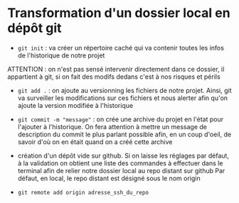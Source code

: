 # Transformation d'un dossier local en dépôt git

- `git init` : va créer un répertoire caché qui va contenir toutes les infos de l'historique de notre projet

ATTENTION : on n'est pas sensé intervenir directement dans ce dossier, il appartient à git, si on fait des modifs dedans c'est à nos risques et périls

- `git add .` : on ajoute au versionning les fichiers de notre projet. Ainsi, git va surveiller les modifications sur ces fichiers et nous alerter afin qu'on ajoute la version modifiée à l'historique  

- `git commit -m "message"` : on crée une archive du projet en l'état pour l'ajouter à l'historique. On fera attention à mettre un message de description du commit le plus parlant possible afin, en un coup d'oeil, de savoir d'où on en était quand on a créé cette archive

- création d'un dépôt vide sur github. Si on laisse les réglages par défaut, à la validation on obtient une liste des commandes à effectuer dans le terminal afin de relier notre dossier local au repo distant sur github
Par défaut, en local, le repo distant est désigné sous le nom origin

- `git remote add origin adresse_ssh_du_repo`

